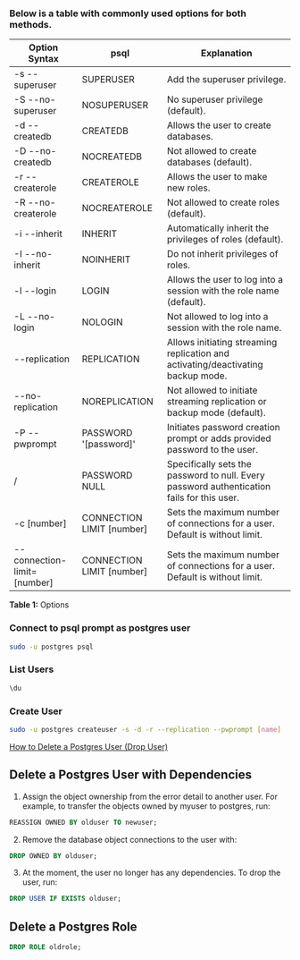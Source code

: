 ### Below is a table with commonly used options for both methods.

| Option Syntax               | psql                      | Explanation                                                                                |
| --------------------------- | ------------------------- | ------------------------------------------------------------------------------------------ |
| -s --superuser              | SUPERUSER                 | Add the superuser privilege.                                                               |
| -S --no-superuser           | NOSUPERUSER               | No superuser privilege (default).                                                          |
| -d --createdb               | CREATEDB                  | Allows the user to create databases.                                                       |
| -D --no-createdb            | NOCREATEDB                | Not allowed to create databases (default).                                                 |
| -r --createrole             | CREATEROLE                | Allows the user to make new roles.                                                         |
| -R --no-createrole          | NOCREATEROLE              | Not allowed to create roles (default).                                                     |
| -i --inherit                | INHERIT                   | Automatically inherit the privileges of roles (default).                                   |
| -I --no-inherit             | NOINHERIT                 | Do not inherit privileges of roles.                                                        |
| -l --login                  | LOGIN                     | Allows the user to log into a session with the role name (default).                        |
| -L --no-login               | NOLOGIN                   | Not allowed to log into a session with the role name.                                      |
| --replication               | REPLICATION               | Allows initiating streaming replication and activating/deactivating backup mode.           |
| --no-replication            | NOREPLICATION             | Not allowed to initiate streaming replication or backup mode (default).                    |
| -P --pwprompt               | PASSWORD '[password]'     | Initiates password creation prompt or adds provided password to the user.                  |
| /                           | PASSWORD NULL             | Specifically sets the password to null. Every password authentication fails for this user. |
| -c [number]                 | CONNECTION LIMIT [number] | Sets the maximum number of connections for a user. Default is without limit.               |
| --connection-limit=[number] | CONNECTION LIMIT [number] | Sets the maximum number of connections for a user. Default is without limit.               |

**Table 1:** Options

### Connect to psql prompt as postgres user

```sh
sudo -u postgres psql
```

### List Users

```sh
\du
```

### Create User

```sh
sudo -u postgres createuser -s -d -r --replication --pwprompt [name]
```

[How to Delete a Postgres User (Drop User)](https://phoenixnap.com/kb/delete-postgres-user)

## Delete a Postgres User with Dependencies

1. Assign the object ownership from the error detail to another user. For example, to transfer the objects owned by myuser to postgres, run:

```sql
REASSIGN OWNED BY olduser TO newuser;
```

2. Remove the database object connections to the user with:

```sql
DROP OWNED BY olduser;
```

3. At the moment, the user no longer has any dependencies. To drop the user, run:

```sql
DROP USER IF EXISTS olduser;
```

## Delete a Postgres Role

```sql
DROP ROLE oldrole;
```
